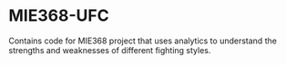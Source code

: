 # MIE368-UFC
Contains code for MIE368 project that uses analytics to understand the strengths and weaknesses of different fighting styles.
